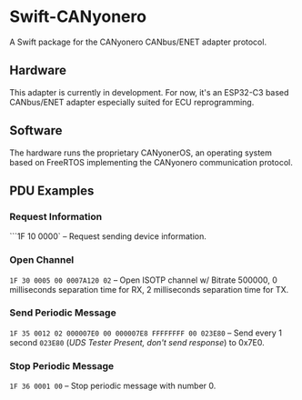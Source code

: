 # Swift-CANyonero

A Swift package for the CANyonero CANbus/ENET adapter protocol.

## Hardware

This adapter is currently in development. For now, it's an ESP32-C3 based CANbus/ENET adapter
especially suited for ECU reprogramming.

## Software

The hardware runs the proprietary CANyonerOS, an operating system based
on FreeRTOS implementing the CANyonero communication protocol.

## PDU Examples

### Request Information

```1F 10 0000` ­– Request sending device information.

### Open Channel

`1F 30 0005 00 0007A120 02` ­– Open ISOTP channel w/ Bitrate 500000, 0 milliseconds separation time for RX, 2 milliseconds separation time for TX.

### Send Periodic Message

`1F 35 0012 02 000007E0 00 000007E8 FFFFFFFF 00 023E80` ­– Send every 1 second `023E80` (*UDS Tester Present, don't send response*) to 0x7E0.

### Stop Periodic Message

`1F 36 0001 00` ­– Stop periodic message with number 0.
